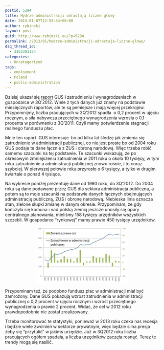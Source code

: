 ```yaml
---
postid: 5294
title: Hydrze administracji odrastają liczne głowy
date: 2013-01-07T12:52:34+00:00
author: rybinski
layout: post
guid: http://www.rybinski.eu/?p=5294
permalink: /2013/01/hydrze-administracji-odrastaja-liczne-glowy/
dsq_thread_id:
  - 3163303154
categories:
  - Uncategorized
tags:
  - employment
  - Poland
  - public-administration
---
```

Dzisiaj ukazał się [raport](http://resources.rybinski.eu/resources/viewResource:799373b4-58c0-11e2-bf29-001b24eff4d8) GUS i zatrudnieniu i wynagrodzeniach w gospodarce w 3Q’2012. Wiele z tych danych już znamy na podstawie miesięcznych raportów, ale te są pełniejsze i mają więcej przekrojów. Przypomnijmy, liczba pracujących w 3Q’2012 spadła  o 0,2 procent w ujęciu rocznym, a siła nabywcza przeciętnego wynagrodzenia wzrosła o 0,1 procenta w porównaniu z 3Q’2011. Czyli mamy potwierdzenie stagnacji realnego funduszu płac.

Mnie ten raport  GUS interesuje  bo od kilku lat śledzę jak zmienia się zatrudnienie w administracji publicznej, co nie jest proste bo od 2004 roku GUS podaje te dane łącznie z ZUS i obroną narodową. Więc trzeba robić samemu szacunki na tej podstawie. Te szacunki wskazują, że po okresowym zmniejszeniu zatrudnienia w 2011 roku o około 10 tysięcy, w tym roku zatrudnienie a administracji publicznej znowu rośnie, i to coraz szybciej. W pierwszej połowie roku przyrosło o 6 tysięcy, a tylko w drugim kwartale o ponad 4 tysiące.

Na wykresie poniżej prezentuję dane od 1990 roku, do 3Q’2012. Do 2004 roku są dane podawane przez GUS dla sektora administracja publiczna, a potem są to moje szacunki na podstawie danych łącznych obejmujących administrację publiczną, ZUS i obronę narodową. Niebieska linia oznacza stan, zielone słupki zmianę w danym okresie. Przypominam, że gdy kończyła się komuna i nad polską ziemią jeszcze unosiły się opary centralnego planowania, mieliśmy 158 tysięcy urzędników wszystkich szczebli. W gospodarce “rynkowej” mamy prawie 450 tysięcy urzędników.

<p style="text-align: center;">
  <a href="/uploads/2013/01/Zatrudnienie_adm_publ_3Q_2012.jpg"><img class="wp-image-5295" title="Zatrudnienie_adm_publ_3Q_2012" src="/uploads/2013/01/Zatrudnienie_adm_publ_3Q_2012-300x185.jpg" alt="" width="300" height="185" /></a>
</p>

<p style="text-align: left;">
  Przypominam też, że podobno fundusz płac w administracji miał być zamrożony. Dane GUS pokazują wzrost zatrudnienia w administracji publicznej o 0,2 procent w ujęciu rocznym i wzrost przeciętnego wynagrodzenia o prawie 2 procent. Widać, że cel w 2012 roku prawdopodobnie nie został zrealizowany.
</p>

Trzeba monitorować te statystyki, ponieważ w 2013 roku czeka nas recesja i będzie wiele zwolnień w sektorze prywatnym, więc będzie silna presja żeby się “przytulić” w jakimś urzędzie. Już w 3Q2012 roku liczba pracujących ogółem spadała, a liczba urzędników zaczęła rosnąć. Teraz te trendy mogą się nasilić.

 

